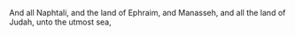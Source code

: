 And all Naphtali, and the land of Ephraim, and Manasseh, and all the land of Judah, unto the utmost sea,

